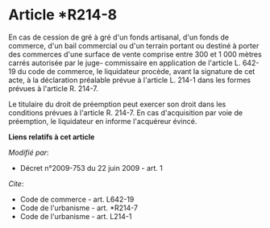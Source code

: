 # Article *R214-8

En cas de cession de gré à gré d'un fonds artisanal, d'un fonds de commerce, d'un bail commercial ou d'un terrain portant ou
destiné à porter des commerces d'une surface de vente comprise entre 300 et 1 000 mètres carrés autorisée par le juge-
commissaire en application de l'article L. 642-19 du code de commerce, le liquidateur procède, avant la signature de cet
acte, à la déclaration préalable prévue à l'article L. 214-1 dans les formes prévues à l'article R. 214-7. 

Le titulaire du droit de préemption peut exercer son droit dans les conditions prévues à l'article R. 214-7. En cas
d'acquisition par voie de préemption, le liquidateur en informe l'acquéreur évincé.

**Liens relatifs à cet article**

_Modifié par_:

  - Décret n°2009-753 du 22 juin 2009 - art. 1

_Cite_:

  - Code de commerce - art. L642-19
  - Code de l'urbanisme - art. *R214-7
  - Code de l'urbanisme - art. L214-1

